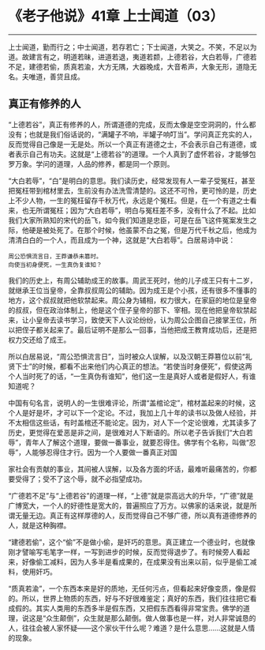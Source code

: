 # 《老子他说》41章 上士闻道（03）

------

上士闻道，勤而行之；中士闻道，若存若亡；下士闻道，大笑之。不笑，不足以为道。故建言有之，明道若昧，进道若退，夷道若颣，上德若谷，大白若辱，广德若不足，建德若偷，质真若渝，大方无隅，大器晚成，大音希声，大象无形，道隐无名。夫唯道，善贷且成。

## 真正有修养的人

“上德若谷”，真正有修养的人，所谓道德的完成，反而太像是空空洞洞的，什么都没有；也就是我们俗话说的，“满罐子不响，半罐子响叮当”。学问真正充实的人，反而觉得自己像是一无是处。所以一个真正有道德之士，不会表示自己有道德，或者表示自己有功夫。这就是“上德若谷”的道理。一个人真到了虚怀若谷，才能够包罗万象。学问的道理，人品的修养，都是同一个原则。

“大白若辱”，“白”是明白的意思。我们读历史，经常发现有人一辈子受冤枉，甚至把冤枉带到棺材里去，生前没有办法洗雪清楚的。这还不可怜，更可怜的是，历史上不少人物，一生的冤枉留存千秋万代，永远是个冤枉。但是，在一个有道之士看来，也无所谓冤枉；因为“大白若辱”，明白与冤枉差不多，没有什么了不起。比如我们大家所熟知的宋代的岳飞，如今我们知道是忠臣，可是在岳飞这件冤案发生之际，他硬是被处死了。在那个时候，他虽蒙不白之冤，但是万代千秋之后，他成为清清白白的一个人，而且成为一个神，这就是“大白若辱”。白居易诗中说：

```
周公恐惧流言日，王莽谦恭未篡时。
向使当初身便死，一生真伪复谁知？
```

我们的历史上，有周公辅助成王的故事。周武王死时，他的儿子成王只有十二岁，就继承王位当皇帝，全靠叔叔周公的辅助。因为成王是个小孩，还有很多不懂事的地方，这个叔叔就把他软禁起来。周公身为辅相，权力很大，在家庭的地位是皇帝的叔叔，但在政治体制上，他是这个侄子皇帝的部下、宰相。现在他把皇帝软禁起来，让小皇帝去读书学习，致使天下人议论纷纷，认为周公企图自己接掌王位，所以把侄子都关起来了。最后证明不是那么一回事，当他把成王教育成功后，还是把权力交还给了成王。

所以白居易说，“周公恐惧流言日”，当时被众人误解，以及汉朝王莽篡位以前“礼贤下士”的时候，都看不出来他们内心真正的想法。“若使当时身便死”，假使这两个人当时死了的话，“一生真伪有谁知”，他们这一生是真好人或者是假好人，有谁知道呢？

中国有句名言，说明人的一生很难评论，所谓“盖棺论定”，棺材盖起来的时候，这个人是好是坏，才可以下一个定论。不过，我加上几十年的读书以及做人经验，并不太相信这些话，有时盖棺还不能论定。因为，对人下一个定论很难，尤其读多了历史，更觉得在爱恶是非之间，是很难对人下断语的。所以老子告诉我们“大白若辱”，青年人了解这个道理，要做一番事业，就要忍得住。佛学有个名称，叫做“忍辱”，人能够忍得住才行。因为一个人要做一番真正对国

家社会有贡献的事业，其间被人误解，以及各方面的坏话，最难听最痛苦的，你都要受得了；受不了这个辱，就不必指望成功。

“广德若不足”与“上德若谷”的道理一样，“上德”就是崇高远大的升华，“广德”就是广博宽大，一个人的好德性是宽大的，普遍照应了万方。以佛家的话来说，就是所谓无量无边。真正有这样厚德的人，反而觉得自己不够广德，所以真有道德修养的人，就是这种胸襟。

“建德若偷”，这个“偷”不是做小偷，是奸巧的意思。真正建立一个德业时，也就像刚才譬喻写毛笔字一样，一写到进步的时候，反而觉得退步了。有时候旁人看起来，好像偷工减料，因为人多半是看成果的，在成果没有出来以前，似乎是偷工减料，使用奸巧。

“质真若渝”，一个东西本来是好的质地，无任何污点，但看起来好像变质，像是假的。所以，世界上物质的东西，好与不好很难鉴定；真好的东西，我们往往把它看成假的。其实人类用的东西多半是假东西，又把假东西看得非常宝贵。佛学的道理，说这是“众生颠倒”，众生就是那么颠倒。做人做事也是一样，对人非常诚恳的人，往往会被人家怀疑——这个家伙干什么呢？难道？是什么意思……这就是人情的现象。